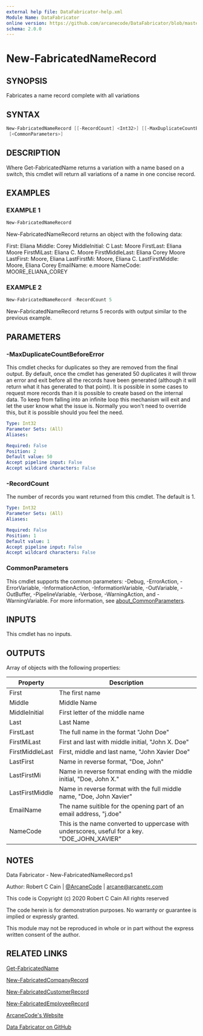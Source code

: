 ```yaml
---
external help file: DataFabricator-help.xml
Module Name: DataFabricator
online version: https://github.com/arcanecode/DataFabricator/blob/master/Documentation/Get-FabricatedName.md
schema: 2.0.0
---
```


# New-FabricatedNameRecord

## SYNOPSIS

Fabricates a name record complete with all variations

## SYNTAX

```powershell
New-FabricatedNameRecord [[-RecordCount] <Int32>] [[-MaxDuplicateCountBeforeError] <Int32>]
 [<CommonParameters>]
```

## DESCRIPTION

Where Get-FabricatedName returns a variation with a name based on a switch, this cmdlet will return all variations of a name in one concise record.

## EXAMPLES

### EXAMPLE 1

```powershell
New-FabricatedNameRecord
```

New-FabricatedNameRecord returns an object with the following data:

First: Eliana
Middle: Corey
MiddleInitial: C
Last: Moore
FirstLast: Eliana Moore
FirstMiLast: Eliana C.
Moore
FirstMiddleLast: Eliana Corey Moore
LastFirst: Moore, Eliana
LastFirstMi: Moore, Eliana C.
LastFirstMiddle: Moore, Eliana Corey
EmailName: e.moore
NameCode: MOORE_ELIANA_COREY

### EXAMPLE 2

```powershell
New-FabricatedNameRecord -RecordCount 5
```

New-FabricatedNameRecord returns 5 records with output similar to the previous example.

## PARAMETERS

### -MaxDuplicateCountBeforeError

This cmdlet checks for duplicates so they are removed from the final output.
By default, once the cmdlet has generated 50 duplicates it will throw an error and exit before all the records have been generated (although it will return what it has generated to that point).
It is possible in some cases to request more records than it is possible to create based on the internal data.
To keep from falling into an infinite loop this mechanism will exit and let the user know what the issue is.
Normally you won't need to override this, but it is possible should you feel the need.

```yaml
Type: Int32
Parameter Sets: (All)
Aliases:

Required: False
Position: 2
Default value: 50
Accept pipeline input: False
Accept wildcard characters: False
```

### -RecordCount

The number of records you want returned from this cmdlet.
The default is 1.

```yaml
Type: Int32
Parameter Sets: (All)
Aliases:

Required: False
Position: 1
Default value: 1
Accept pipeline input: False
Accept wildcard characters: False
```

### CommonParameters

This cmdlet supports the common parameters: -Debug, -ErrorAction, -ErrorVariable, -InformationAction, -InformationVariable, -OutVariable, -OutBuffer, -PipelineVariable, -Verbose, -WarningAction, and -WarningVariable. For more information, see [about_CommonParameters](http://go.microsoft.com/fwlink/?LinkID=113216).

## INPUTS

This cmdlet has no inputs.

## OUTPUTS

Array of objects with the following properties:

Property | Description
| ----- | ------ |
First | The first name
Middle | Middle Name
MiddleInitial | First letter of the middle name
Last | Last Name
FirstLast | The full name in the format "John Doe"
FirstMiLast | First and last with middle initial, "John X. Doe"
FirstMiddleLast | First, middle and last name, "John Xavier Doe"
LastFirst | Name in reverse format, "Doe, John"
LastFirstMi | Name in reverse format ending with the middle initial, "Doe, John X."
LastFirstMiddle | Name in reverse format with the full middle name, "Doe, John Xavier"
EmailName | The name suitible for the opening part of an email address, "j.doe"
NameCode | This is the name converted to uppercase with underscores, useful for a key. "DOE_JOHN_XAVIER"

## NOTES

Data Fabricator - New-FabricatedNameRecord.ps1

Author: Robert C Cain | [@ArcaneCode](https://twitter.com/arcanecode) | arcane@arcanetc.com

This code is Copyright (c) 2020 Robert C Cain All rights reserved

The code herein is for demonstration purposes.
No warranty or guarantee is implied or expressly granted.

This module may not be reproduced in whole or in part without
the express written consent of the author.

## RELATED LINKS

[Get-FabricatedName](https://github.com/arcanecode/DataFabricator/blob/master/Documentation/Get-FabricatedName.md)

[New-FabricatedCompanyRecord](https://github.com/arcanecode/DataFabricator/blob/master/Documentation/New-FabricatedCompanyRecord.md)

[New-FabricatedCustomerRecord](https://github.com/arcanecode/DataFabricator/blob/master/Documentation/New-FabricatedCustomerRecord.md)

[New-FabricatedEmployeeRecord](https://github.com/arcanecode/DataFabricator/blob/master/Documentation/New-FabricatedEmployeeRecord.md)

[ArcaneCode's Website](http://arcanecode.me)

[Data Fabricator on GitHub](http://datafabricator.com)
